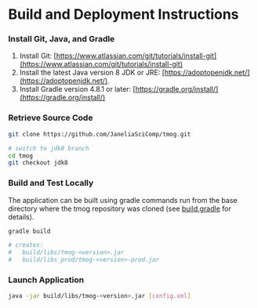 # Build and Deployment Instructions

### Install Git, Java, and Gradle

1. Install Git: [https://www.atlassian.com/git/tutorials/install-git](https://www.atlassian.com/git/tutorials/install-git)
2. Install the latest Java version 8 JDK or JRE: [https://adoptopenjdk.net/](https://adoptopenjdk.net/).
3. Install Gradle version 4.8.1 or later: [https://gradle.org/install/](https://gradle.org/install/)


### Retrieve Source Code

```bash
git clone https://github.com/JaneliaSciComp/tmog.git

# switch to jdk8 branch
cd tmog
git checkout jdk8
```


### Build and Test Locally

The application can be built using gradle commands run from the base 
directory where the tmog repository was cloned 
(see [build.gradle](build.gradle) for details).

```bash
gradle build

# creates:
#   build/libs/tmog-<version>.jar
#   build/libs_prod/tmog-<version>-prod.jar
```

### Launch Application

```bash
java -jar build/libs/tmog-<version>.jar [config.xml]
```

